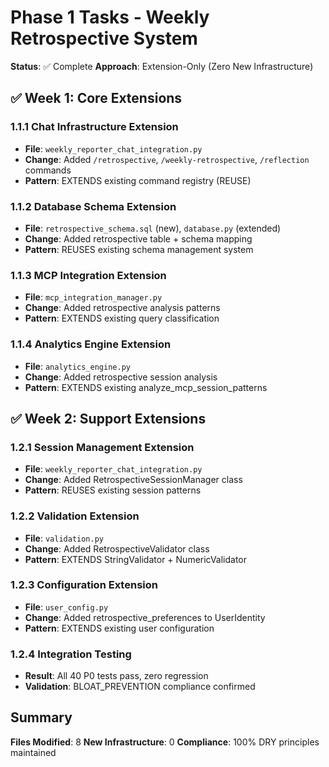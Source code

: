 # Phase 1 Tasks - Weekly Retrospective System

**Status**: ✅ Complete
**Approach**: Extension-Only (Zero New Infrastructure)

## ✅ Week 1: Core Extensions

### 1.1.1 Chat Infrastructure Extension
- **File**: `weekly_reporter_chat_integration.py`
- **Change**: Added `/retrospective`, `/weekly-retrospective`, `/reflection` commands
- **Pattern**: EXTENDS existing command registry (REUSE)

### 1.1.2 Database Schema Extension
- **File**: `retrospective_schema.sql` (new), `database.py` (extended)
- **Change**: Added retrospective table + schema mapping
- **Pattern**: REUSES existing schema management system

### 1.1.3 MCP Integration Extension
- **File**: `mcp_integration_manager.py`
- **Change**: Added retrospective analysis patterns
- **Pattern**: EXTENDS existing query classification

### 1.1.4 Analytics Engine Extension
- **File**: `analytics_engine.py`
- **Change**: Added retrospective session analysis
- **Pattern**: EXTENDS existing analyze_mcp_session_patterns

## ✅ Week 2: Support Extensions

### 1.2.1 Session Management Extension
- **File**: `weekly_reporter_chat_integration.py`
- **Change**: Added RetrospectiveSessionManager class
- **Pattern**: REUSES existing session patterns

### 1.2.2 Validation Extension
- **File**: `validation.py`
- **Change**: Added RetrospectiveValidator class
- **Pattern**: EXTENDS StringValidator + NumericValidator

### 1.2.3 Configuration Extension
- **File**: `user_config.py`
- **Change**: Added retrospective_preferences to UserIdentity
- **Pattern**: EXTENDS existing user configuration

### 1.2.4 Integration Testing
- **Result**: All 40 P0 tests pass, zero regression
- **Validation**: BLOAT_PREVENTION compliance confirmed

## Summary

**Files Modified**: 8
**New Infrastructure**: 0
**Compliance**: 100% DRY principles maintained
